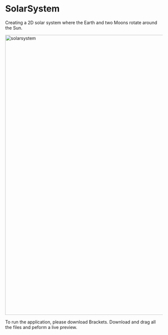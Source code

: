 # SolarSystem
Creating a 2D solar system where the Earth and two Moons rotate around the Sun.  

<img width="896" alt="solarsystem" src="https://user-images.githubusercontent.com/88428142/196082767-7422dd4b-adcc-4f6c-bd14-d2623c6075e3.png">

To run the application, please download Brackets. Download and drag all the files and peform a live preview.

